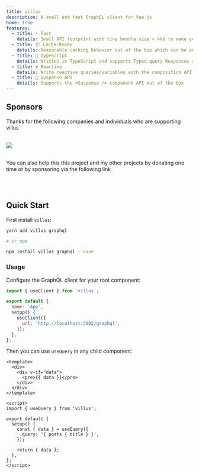 ```yaml
---
title: villus
description: A small and fast GraphQL client for Vue.js
home: true
features:
  - title: ⚡️ Fast
    details: Small API footprint with tiny bundle size < 4kb to make your apps load faster
  - title: 📦 Cache-Ready
    details: Reasonable caching behavior out of the box which can be adjusted per query
  - title: 👕 TypeScript
    details: Written in TypeScript and supports Typed query Responses and variables
  - title: ☢️ Reactive
    details: Write reactive queries/variables with the composition API
  - title: 🚟 Suspense API
    details: Supports the <Suspense /> component API out of the box
---
```


## Sponsors

Thanks for the following companies and individuals who are supporting villus

<br>

<a href="https://github.com/sponsors/logaretm">
  <img src='https://sponsors.logaretm.com/sponsors.svg'>
</a>

<br>

<br>

You can also help this this project and my other projects by donating one time or by sponsoring via the following link

<br>

<div class="flex justify-center items-center">
  <sponsor-button></sponsor-button>
</div>

<br>

## Quick Start

First install `villus`:

```bash
yarn add villus graphql

# or npm

npm install villus graphql --save
```

### Usage

Configure the GraphQL client for your root component:

```js
import { useClient } from 'villus';

export default {
  name: 'App',
  setup() {
    useClient({
      url: 'http://localhost:3002/graphql',
    });
  },
};
```

Then you can use `useQuery` in any child component:

```vue
<template>
  <div>
    <div v-if="data">
      <pre>{{ data }}</pre>
    </div>
  </div>
</template>

<script>
import { useQuery } from 'villus';

export default {
  setup() {
    const { data } = useQuery({
      query: '{ posts { title } }',
    });

    return { data };
  },
};
</script>
```
